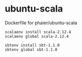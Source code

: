 # ubuntu-scala

Dockerfile for phaier/ubuntu-scala


```
scalaenv install scala-2.12.4
scalaenv global scala-2.12.4

sbtenv install sbt-1.1.0
sbtenv global sbt-1.1.0
```
